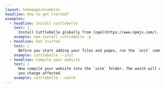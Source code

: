 ```yaml
---
layout: homepage/examples
headline: How to get started?
examples:
  - headline: Install cuttlebelle
    text: |
      Install Cuttlebelle globally from [npm](https://www.npmjs.com/). Now the `cuttlebelle` command is available to you globally.
    example: npm install cuttlebelle -g
  - headline: Get started
    text: |
      Before you start adding your files and pages, run the `init` command to get you started quickly with some common components.
    example: cuttlebelle --init
  - headline: Compile your website
    text: |
      Now compile your website into the `site` folder. The watch will wait after for any additional changes you make to your files and only run on those pages
      you change affected.
    example: cuttlebelle --watch
---
```

